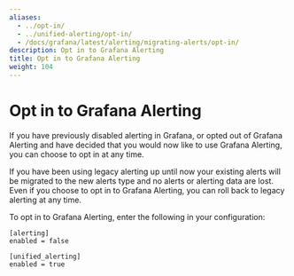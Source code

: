 ```yaml
---
aliases:
  - ../opt-in/
  - ../unified-alerting/opt-in/
  - /docs/grafana/latest/alerting/migrating-alerts/opt-in/
description: Opt in to Grafana Alerting
title: Opt in to Grafana Alerting
weight: 104
---
```


# Opt in to Grafana Alerting

If you have previously disabled alerting in Grafana, or opted out of Grafana Alerting and have decided that you would now like to use Grafana Alerting, you can choose to opt in at any time.

If you have been using legacy alerting up until now your existing alerts will be migrated to the new alerts type and no alerts or alerting data are lost. Even if you choose to opt in to Grafana Alerting, you can roll back to legacy alerting at any time.

To opt in to Grafana Alerting, enter the following in your configuration:

```
[alerting]
enabled = false

[unified_alerting]
enabled = true
```
